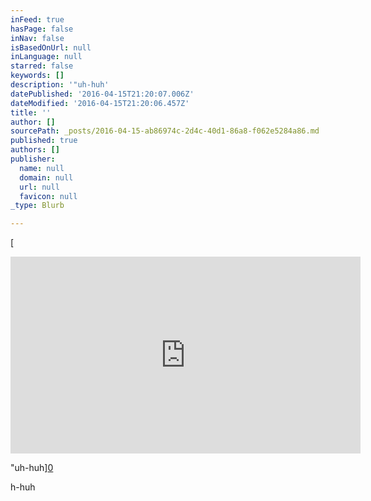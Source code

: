 ```yaml
---
inFeed: true
hasPage: false
inNav: false
isBasedOnUrl: null
inLanguage: null
starred: false
keywords: []
description: '"uh-huh'
datePublished: '2016-04-15T21:20:07.006Z'
dateModified: '2016-04-15T21:20:06.457Z'
title: ''
author: []
sourcePath: _posts/2016-04-15-ab86974c-2d4c-40d1-86a8-f062e5284a86.md
published: true
authors: []
publisher:
  name: null
  domain: null
  url: null
  favicon: null
_type: Blurb

---
```

[

<iframe width="560" height="315" src="https://www.youtube.com/embed/GK8S9r8uVVI" frameborder="0" allowfullscreen="allowfullscreen" style=""></iframe>

"uh-huh][0]

h-huh

[0]: href